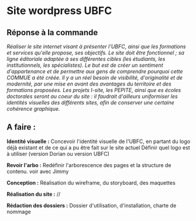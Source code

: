# Site wordpress UBFC
## Réponse à la commande

_Réaliser le site internet visant à présenter l'UBFC, ainsi que les formations et services qu'elle propose, ses objectifs. Le site doit être fonctionnel ; sa ligne éditoriale adaptée à ses différentes cibles (les étudiants, les institutionnels, les spécialistes). Le but est de créer un sentiment d'appartenance et de permettre aux gens de comprendre pourquoi cette COMMUE a été créée. Il y a un réel besoin de visibilité, d'originalité et de modernité, par une mise en avant des avantages du territoire et des formations proposées. Les projets I-site, les PEPITE, ainsi que es écoles doctorales seront au coeur du site : il faudrait d'ailleurs uniformiser les identités visuelles des différents sites, afin de conserver une certaine cohérence graphique._
## A faire :

__Identité visuelle :__ 
Concevoir l'identité visuelle de l'UBFC, en partant du logo déjà existant et de ce qui a pu être fait sur le site actuel
Définir quel logo est à utiliser (version Dorian ou version UBFC)

__Revoir l'arbo :__
Redéfinir l'arborescence des pages et la structure de contenu. voir avec Jimmy

__Conception :__
Réalisation du wireframe, du storyboard, des maquettes

__Réalisation du site :__
//

__Rédaction des dossiers :__
Dossier d'utilisation, d'installation, charte de nommage
